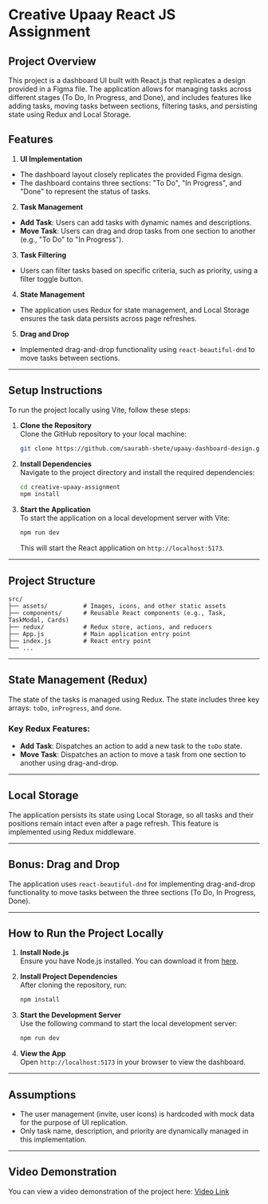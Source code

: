 
# Creative Upaay React JS Assignment

## Project Overview

This project is a dashboard UI built with React.js that replicates a design provided in a Figma file. The application allows for managing tasks across different stages (To Do, In Progress, and Done), and includes features like adding tasks, moving tasks between sections, filtering tasks, and persisting state using Redux and Local Storage.

## Features

1. **UI Implementation**
- The dashboard layout closely replicates the provided Figma design.
- The dashboard contains three sections: "To Do", "In Progress", and "Done" to represent the status of tasks.
2. **Task Management**
- **Add Task**: Users can add tasks with dynamic names and descriptions.
- **Move Task**: Users can drag and drop tasks from one section to another (e.g., "To Do" to "In Progress").
3. **Task Filtering**
- Users can filter tasks based on specific criteria, such as priority, using a filter toggle button.

4. **State Management**
- The application uses Redux for state management, and Local Storage ensures the task data persists across page refreshes.

5. **Drag and Drop**
- Implemented drag-and-drop functionality using `react-beautiful-dnd` to move tasks between sections.

---

## Setup Instructions

To run the project locally using Vite, follow these steps:

1. **Clone the Repository**  
   Clone the GitHub repository to your local machine:

   ```bash
   git clone https://github.com/saurabh-shete/upaay-dashboard-design.git
   ```

2. **Install Dependencies**  
   Navigate to the project directory and install the required dependencies:

   ```bash
   cd creative-upaay-assignment
   npm install
   ```

3. **Start the Application**  
   To start the application on a local development server with Vite:

   ```bash
   npm run dev
   ```

   This will start the React application on `http://localhost:5173`.


---

## Project Structure

```
src/
├── assets/          # Images, icons, and other static assets
├── components/      # Reusable React components (e.g., Task, TaskModal, Cards)
├── redux/           # Redux store, actions, and reducers
├── App.js           # Main application entry point
├── index.js         # React entry point
└── ...
```

---

## State Management (Redux)

The state of the tasks is managed using Redux. The state includes three key arrays: `toDo`, `inProgress`, and `done`. 

### Key Redux Features:
- **Add Task**: Dispatches an action to add a new task to the `toDo` state.
- **Move Task**: Dispatches an action to move a task from one section to another using drag-and-drop.

---

## Local Storage

The application persists its state using Local Storage, so all tasks and their positions remain intact even after a page refresh. This feature is implemented using Redux middleware.

---

## Bonus: Drag and Drop

The application uses `react-beautiful-dnd` for implementing drag-and-drop functionality to move tasks between the three sections (To Do, In Progress, Done).

---

## How to Run the Project Locally

1. **Install Node.js**  
   Ensure you have Node.js installed. You can download it from [here](https://nodejs.org/).

2. **Install Project Dependencies**  
   After cloning the repository, run:

   ```bash
   npm install
   ```

3. **Start the Development Server**  
   Use the following command to start the local development server:

   ```bash
   npm run dev
   ```

4. **View the App**  
   Open `http://localhost:5173` in your browser to view the dashboard.

---

## Assumptions

- The user management (invite, user icons) is hardcoded with mock data for the purpose of UI replication.
- Only task name, description, and priority are dynamically managed in this implementation.

---

## Video Demonstration

You can view a video demonstration of the project here:
[Video Link](https://drive.google.com/file/d/1wrLHIzZh0fXI9bDzpd8FgE5UjrC3BVFg/view?usp=drive_link)

